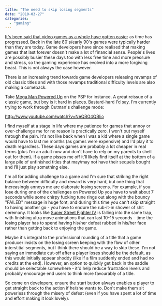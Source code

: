 ```yaml
---
title: "The need to skip losing segments"
date: "2010-03-27"
categories: 
  - "gaming"
---
```


[It's been said that video games as a whole have gotten easier](http://www.destructoid.com/a-difficult-subject-136911.phtml) as time has progressed. Back in the late 80's/early 90's games were typically harder than they are today. Game developers have since realised that making games that last forever doesn't make a lot of financial sense. People's lives are possibly busier these days too with less free time and more pressure and stress, so the gaming experience has evolved into a more forgiving beast. This is not always the case however.

There is an increasing trend towards game developers releasing revamps of old classic titles and with those revamps traditional difficulty levels are also making a comeback.

Take [Mega Man Powered Up](http://en.wikipedia.org/wiki/Mega_Man_%28video_game%29#Mega_Man_Powered_Up) on the PSP for instance. A great reissue of a classic game, but boy is it hard in places. Bastard-hard I'd say. I'm currently trying to work through Cutman's challenge mode:

http://www.youtube.com/watch?v=NeQBO4QBIio

I find myself at a stage in life where my patience for games that annoy or over-challenge me for no reason is practically zero. I won't put myself through the pain. It's not like back when I was a kid where a single game would have to last me months (as games were expensive) and I'd play it to death regardless. These days games are probably a lot cheaper in real terms (plus I'm an adult now and don't have to rely on my parents to shell out for them). If a game pisses me off it'll likely find itself at the bottom of a large pile of unfinished titles that may/may not have their sequels bought and I'll just play something else.

I'm all for adding challenge to a game and I'm sure that striking the right balance between difficulty and reward is very hard, but one thing that increasingly annoys me are elaborate losing screens. For example, if you lose during one of the challenges on Powered Up you have to wait about 7 seconds while some chirpy fucking tune rings out along with the bouncy "FAILED" message in huge font, and during this time you can't skip straight to having another go - you have to endure the rub-it-in shower of shit ceremony. It looks like [Super Street Fighter IV](http://en.wikipedia.org/wiki/Super_Street_Fighter_IV) is falling into the same trap, with finishing ultra move animations that can last 10-15 seconds - time the losing player has to spend having his/her defeat rubbed in his/her face rather than getting back to enjoying the game.

Maybe it's integral to the professional rounding of a title that a game producer insists on the losing screen keeping with the flow of other interstitial segments, but I think there should be a way to skip these. I'm not saying an immediate cut-off after a player loses should be the default, as this would initially appear shoddy (like if a film suddenly ended and had no credits at the end). However, an option to quickly get back in the saddle should be selectable somewhere - it'd help reduce frustration levels and probably encourage end users to think more favourably of a title.

So come on developers; ensure the start button always enables a player to get straight back to the action if he/she wants to. Don't make them sit powerless through the misery of defeat (even if you have spent a lot of time and effort making it look lovely).
